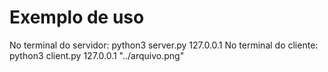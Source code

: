 # Exemplo de uso
No terminal do servidor: python3 server.py 127.0.0.1
No terminal do cliente: python3 client.py 127.0.0.1 "../arquivo.png"
